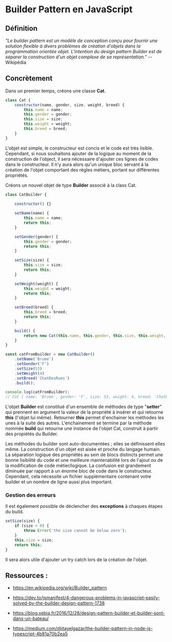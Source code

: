 # Builder Pattern en JavaScript

## Définition
*"Le builder pattern est un modèle de conception conçu pour fournir une solution flexible à divers problèmes de création d'objets dans la programmation orientée objet. L'intention du design pattern Builder est de séparer la construction d'un objet complexe de sa représentation."* -- Wikipédia

## Concrètement
Dans un premier temps, créons une classe **Cat**.

```javascript
class Cat {
    constructor(name, gender, size, weight, breed) {
        this.name = name;
        this.gender = gender;
        this.size = size;
        this.weight = weight;
        this.breed = breed;
    }
}
```

L'objet est simple, le constructeur est concis et le code est très lisible. Cependant, si nous souhaitons ajouter de la logique au moment de la construction de l'object, il sera nécessaire d'ajouter ces lignes de codes dans le constructeur. Il n'y aura alors qu'un unique bloc servant à la création de l'objet comportant des règles métiers, portant sur différentes propriétés.

Créons un nouvel objet de type **Builder** associé à la class Cat.

```javascript
class CatBuilder {
    
    constructor() {}

    setName(name) {
        this.name = name;
        return this;
    }

    setGender(gender) {
        this.gender = gender;
        return this;
    }

    setSize(size) {
        this.size = size;
        return this;
    }

    setWeight(weight) {
        this.weight = weight;
        return this;
    }

    setBreed(breed) {
        this.breed = breed;
        return this;
    }

    build() {
        return new Cat(this.name, this.gender, this.size, this.weight, this.breed);
    }
}

const catFromBuilder = new CatBuilder()
    .setName('Brume')
    .setGender('F')
    .setSize(53)
    .setWeight(4)
    .setBreed('ChatDesRues')
    .build();

console.log(catFromBuilder);
// Cat { name: 'Brume', gender: 'F', size: 53, weight: 4, breed: 'ChatDesRues' }
```

L'objet **Builder** est constitué d'un ensemble de méthodes de type "**setter**" qui prennent en argument la valeur de la propriété à insérer et qui retourne **this** (l'objet lui même). Retourner **this** permet d'enchainer les méthodes les unes à la suite des autres. L'enchainement se termine par la méthode nommée **build** qui retourne une instance de l'objet Cat, construit à partir des propiétés du Builder.

Les méthodes du builder sont auto-documentées ; elles se définissent elles même. La construction d'un objet est aisée et proche du langage humain. La séparation logique des propriétés au sein de blocs distincts permet une bonne lisibilité du code et une meilleure maintenabilité lors de l'ajout ou de la modification de code métier/logique. La confusion est grandement diminuée par rapport à un énorme bloc de code dans le constructeur. Cependant, cela nécessite un fichier supplémentaire contenant votre builder et un nombre de ligne aussi plus important.

### Gestion des erreurs
Il est également possible de déclencher des **exceptions** à chaques étapes du build.

```javascript
setSize(size) {
    if (size < 0) {
        throw Error('the size cannot be below zero');
    }
    this.size = size;
    return this;
}
```

Il sera alors utile d'ajouter un try catch lors de la création de l'objet.


## Ressources :
- https://en.wikipedia.org/wiki/Builder_pattern

- https://dev.to/jsmanifest/4-dangerous-problems-in-javascript-easily-solved-by-the-builder-design-pattern-1738

- https://blog.xebia.fr/2016/12/28/design-pattern-builder-et-builder-sont-dans-un-bateau/

- https://medium.com/@itayelgazar/the-builder-pattern-in-node-js-typescript-4b81a70b2ea5

